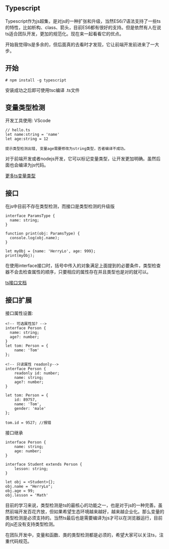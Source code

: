 ## Typescript

Typescript作为js超集，是对js的一种扩张和升级，当然ES6/7语法支持了一些ts的特性，比如析构、class、箭头，目前ES6都有很好的支持。但是依然有人在说ts适合团队开发，更加的规范化。现在来一起看看它的优点。

开始我觉得ts是多余的，但后面真的去看时才发现，它让前端开发前进来了一大步。

## 开始

```
# npm install -g typescript
```
安装成功之后即可使用tsc编译 .ts文件

## 变量类型检测
开发工具使用: VScode
```
// hello.ts
let name:string = 'name'
let age:string = 12

提示类型检测出错, 变量age需要修改为string类型，否者编译不成功。
```
对于前端开发或者nodejs开发，它可以标记变量类型，让开发更加明确。虽然后面也会编译为js代码。

[更多ts变量类型](https://www.tslang.cn/docs/handbook/basic-types.html)

## 接口
在js中目前不存在类型检测，而接口是类型检测的升级版
```
interface ParamsType {
  name: string;
}

function print(obj: ParamsType) {
  console.log(obj.name);
}

let myObj = {name: 'HerryLo', age: 999};
print(myObj);
```
在使用interface接口时，括号中传入的对象满足上面提到的必要条件，类型检查器不会去检查属性的顺序，只要相应的属性存在并且类型也是对的就可以。

[ts接口文档](https://www.tslang.cn/docs/handbook/interfaces.html)

## 接口扩展
接口属性设置:
```
<!-- 可选属性加? -->
interface Person {
  name: string;
  age?: number;
}
let tom: Person = {
    name: 'Tom'
};

<!-- 只读属性 readonly-->
interface Person {
    readonly id: number;
    name: string;
    age?: number;
}

let tom: Person = {
    id: 89757,
    name: 'Tom',
    gender: 'male'
};

tom.id = 9527; //报错
```

接口继承
```
interface Person {
    name: string;
    age: number;
}

interface Student extends Person {
    lesson: string;
}

let obj = <Student>{};
obj.name = "HerryLo";
obj.age = 99;
obj.lesson = 'Math'
```

目前的学习来说，类型检测是ts的最核心的功能之一，也是对于js的一种完善。虽然前端开发百花齐放，但如果希望生态环境越来越好，越来越企业化。那么变量的类型检测是必须支持的。当然ts最后也是需要编译为js才可以在浏览器运行，目前的js还没有支持类型检测。

在团队开发中，变量和函数、类的类型检测都是必须的，希望大家可以关注ts，注重代码规范。




